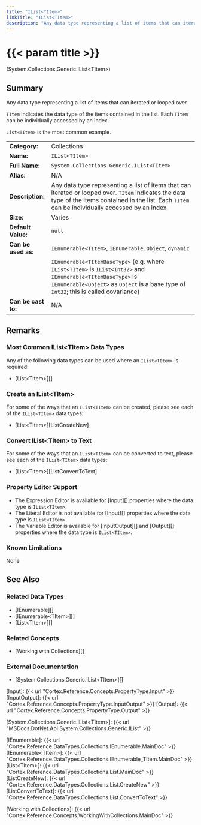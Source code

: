 ```yaml
---
title: "IList<TItem>"
linkTitle: "IList<TItem>"
description: "Any data type representing a list of items that can iterated or looped over. `TItem` indicates the data type of the items contained in the list. Each `TItem` can be individually accessed by an index. `List<TItem>` is the most common example."
---
```


# {{< param title >}}

<p class="namespace">(System.Collections.Generic.IList&lt;TItem&gt;)</p>

## Summary

Any data type representing a list of items that can iterated or looped over.

`TItem` indicates the data type of the items contained in the list. Each `TItem` can be individually accessed by an index.

`List<TItem>` is the most common example.

| | |
|-|-|
| **Category:**          | Collections                                                   |
| **Name:**              | `IList<TItem>`                                                |
| **Full Name:**         | `System.Collections.Generic.IList<TItem>`                     |
| **Alias:**             | N/A                                                           |
| **Description:**       | Any data type representing a list of items that can iterated or looped over. `TItem` indicates the data type of the items contained in the list. Each `TItem` can be individually accessed by an index.                                                                    |
| **Size:**              | Varies                                                        |
| **Default Value:**     | `null`                                                        |
| **Can be used as:**    | `IEnumerable<TItem>`, `IEnumerable`, `Object`, `dynamic`      |
|                        | `IEnumerable<TItemBaseType>` (e.g. where `IList<TItem>` is `IList<Int32>` and `IEnumerable<TItemBaseType>` is `IEnumerable<Object>` as `Object` is a base type of `Int32`; this is called covariance) |
| **Can be cast to:**    |  N/A                                                          |

## Remarks

### Most Common IList&lt;TItem&gt; Data Types

Any of the following data types can be used where an `IList<TItem>` is required:

* [List&lt;TItem&gt;][]

### Create an IList&lt;TItem&gt;

For some of the ways that an `IList<TItem>` can be created, please see each of the `IList<TItem>` data types:

* [List&lt;TItem&gt;][ListCreateNew]

### Convert IList&lt;TItem&gt; to Text

For some of the ways that an `IList<TItem>` can be converted to text, please see each of the `IList<TItem>` data types:

* [List&lt;TItem&gt;][ListConvertToText]

### Property Editor Support

* The Expression Editor is available for [Input][] properties where the data type is `IList<TItem>`.
* The Literal Editor is not available for [Input][] properties where the data type is `IList<TItem>`.
* The Variable Editor is available for [InputOutput][] and [Output][] properties where the data type is `IList<TItem>`.

### Known Limitations

None

## See Also

### Related Data Types

* [IEnumerable][]
* [IEnumerable&lt;TItem&gt;][]
* [List&lt;TItem&gt;][]

### Related Concepts

* [Working with Collections][]

### External Documentation

* [System.Collections.Generic.IList&lt;TItem&gt;][]

[Input]: {{< url "Cortex.Reference.Concepts.PropertyType.Input" >}}
[InputOutput]: {{< url "Cortex.Reference.Concepts.PropertyType.InputOutput" >}}
[Output]: {{< url "Cortex.Reference.Concepts.PropertyType.Output" >}}

[System.Collections.Generic.IList&lt;TItem&gt;]: {{< url "MSDocs.DotNet.Api.System.Collections.Generic.IList" >}}

[IEnumerable]: {{< url "Cortex.Reference.DataTypes.Collections.IEnumerable.MainDoc" >}}
[IEnumerable&lt;TItem&gt;]: {{< url "Cortex.Reference.DataTypes.Collections.IEnumerable_TItem.MainDoc" >}}
[List&lt;TItem&gt;]: {{< url "Cortex.Reference.DataTypes.Collections.List.MainDoc" >}}
[ListCreateNew]: {{< url "Cortex.Reference.DataTypes.Collections.List.CreateNew" >}}
[ListConvertToText]: {{< url "Cortex.Reference.DataTypes.Collections.List.ConvertToText" >}}

[Working with Collections]: {{< url "Cortex.Reference.Concepts.WorkingWithCollections.MainDoc" >}}
